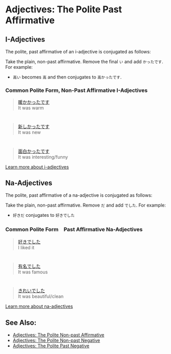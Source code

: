 # Adjectives: The Polite Past Affirmative

## I-Adjectives
The polite, past affirmative of an i-adjective is conjugated as follows:

Take the plain, non-past affirmative. Remove the final `い` and add `かったです`. For example:

* `高い` becomes `高` and then conjugates to `高かったです`.

### Common Polite Form, Non-Past Affirmative I-Adjectives

> [暖かかったです]()  
> It was warm

#

> [新しかったです]()  
> It was new

#

> [面白かったです]()  
> It was interesting/funny

[Learn more about i-adjectives](i-adjectives.md)

## Na-Adjectives
The polite, past affirmative of a na-adjective is conjugated as follows:

Take the plain, non-past affirmative. Remove `だ` and add `でした`. For example:  

* `好きだ` conjugates to `好きでした`

### Common Polite Form　Past Affirmative Na-Adjectives

> [好きでした]()   
> I liked it

#

> [有名でした]()   
> It was famous

#

> [きれいでした]()  
> It was beautiful/clean

[Learn more about na-adjectives](adjective-naform.md)

## See Also:
* [Adjectives: The Polite Non-past Affirmative](adjective-presentaffirmative.md)
* [Adjectives: The Polite Non-past Negative](adjective-presentaffirmative.md)
* [Adjectives: The Polite Past Negative](adjective-pastnegative.md)
